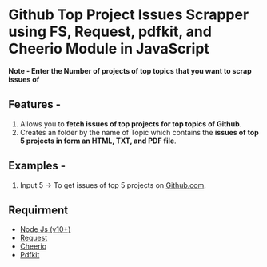 # Github Top Project Issues Scrapper using FS, Request, pdfkit, and Cheerio Module in JavaScript

**Note - Enter the Number of projects of top topics that you want to scrap issues of**

## Features - 
1. Allows you to **fetch issues of top projects for top topics of Github**.
2. Creates an folder by the name of Topic which contains the **issues of top 5 projects in form an HTML, TXT, and PDF file**.

## Examples -
1. Input 5 -> To get issues of top 5 projects on [Github.com](https://github.com/topics).

## Requirment
* [Node Js (v10+)](https://nodejs.org/en/)
* [Request](https://www.npmjs.com/package/request)
* [Cheerio](https://www.npmjs.com/package/cheerio)
* [Pdfkit](https://www.npmjs.com/package/pdfkit)